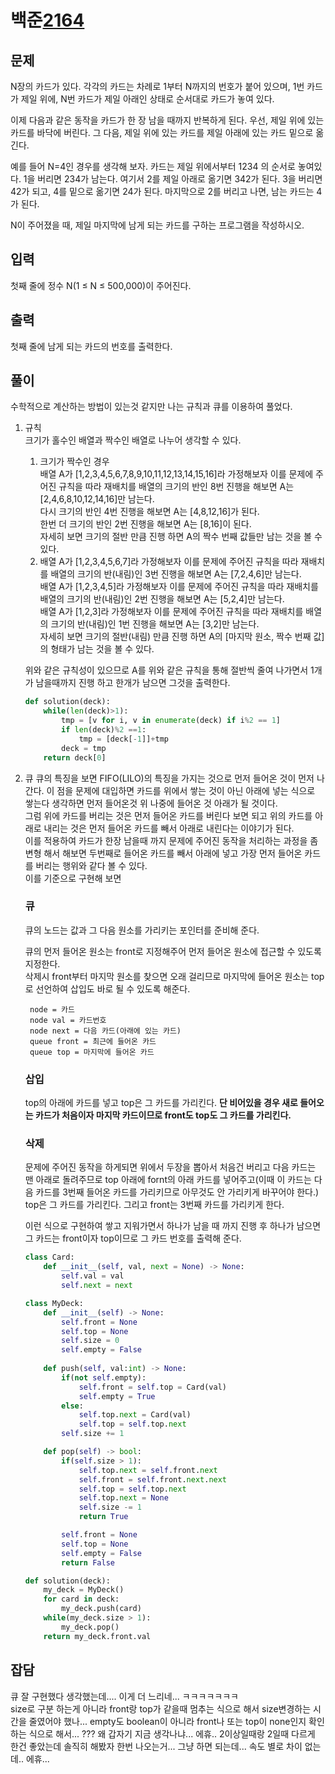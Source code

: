 # 백준[2164](https://www.acmicpc.net/problem/2164)
## 문제

N장의 카드가 있다. 각각의 카드는 차례로 1부터 N까지의 번호가 붙어 있으며, 1번 카드가 제일 위에, N번 카드가 제일 아래인 상태로 순서대로 카드가 놓여 있다.

이제 다음과 같은 동작을 카드가 한 장 남을 때까지 반복하게 된다. 우선, 제일 위에 있는 카드를 바닥에 버린다. 그 다음, 제일 위에 있는 카드를 제일 아래에 있는 카드 밑으로 옮긴다.

예를 들어 N=4인 경우를 생각해 보자. 카드는 제일 위에서부터 1234 의 순서로 놓여있다. 1을 버리면 234가 남는다. 여기서 2를 제일 아래로 옮기면 342가 된다. 3을 버리면 42가 되고, 4를 밑으로 옮기면 24가 된다. 마지막으로 2를 버리고 나면, 남는 카드는 4가 된다.

N이 주어졌을 때, 제일 마지막에 남게 되는 카드를 구하는 프로그램을 작성하시오.

## 입력
첫째 줄에 정수 N(1 ≤ N ≤ 500,000)이 주어진다.

## 출력
첫째 줄에 남게 되는 카드의 번호를 출력한다.

## 풀이
수학적으로 계산하는 방법이 있는것 같지만 나는 규칙과 큐를 이용하여 풀었다.  
1. 규칙  
크기가 홀수인 배열과 짝수인 배열로 나누어 생각할 수 있다.
    1. 크기가 짝수인 경우  
    배열 A가 [1,2,3,4,5,6,7,8,9,10,11,12,13,14,15,16]라 가정해보자 이를 문제에 주어진 규칙을 따라 재배치를 배열의 크기의 반인 8번 진행을 해보면 A는 [2,4,6,8,10,12,14,16]만 남는다.  
    다시 크기의 반인 4번 진행을 해보면 A는 [4,8,12,16]가 된다.  
    한번 더 크기의 반인 2번 진행을 해보면 A는 [8,16]이 된다.  
    자세히 보면 크기의 절반 만큼 진행 하면 A의 짝수 번째 값들만 남는 것을 볼 수 있다.
    1. 배열 A가 [1,2,3,4,5,6,7]라 가정해보자 이를 문제에 주어진 규칙을 따라 재배치를 배열의 크기의 반(내림)인 3번 진행을 해보면 A는 [7,2,4,6]만 남는다.  
    배열 A가 [1,2,3,4,5]라 가정해보자 이를 문제에 주어진 규칙을 따라 재배치를 배열의 크기의 반(내림)인 2번 진행을 해보면 A는 [5,2,4]만 남는다.  
    배열 A가 [1,2,3]라 가정해보자 이를 문제에 주어진 규칙을 따라 재배치를 배열의 크기의 반(내림)인 1번 진행을 해보면 A는 [3,2]만 남는다.  
    자세히 보면 크기의 절반(내림) 만큼 진행 하면 A의 [마지막 원소, 짝수 번째 값]의 형태가 남는 것을 볼 수 있다.

    위와 같은 규칙성이 있으므로 A를 위와 같은 규칙을 통해 절반씩 줄여 나가면서 1개가 남을때까지 진행 하고 한개가 남으면 그것을 출력한다.

    ```python
    def solution(deck):
        while(len(deck)>1):
            tmp = [v for i, v in enumerate(deck) if i%2 == 1]
            if len(deck)%2 ==1:
                tmp = [deck[-1]]+tmp
            deck = tmp
        return deck[0]
    ```
1. 큐
    큐의 특징을 보면 FIFO(LILO)의 특징을 가지는 것으로 먼저 들어온 것이 먼저 나간다. 이 점을 문제에 대입하면 카드를 위에서 쌓는 것이 아닌 아래에 넣는 식으로 쌓는다 생각하면 먼저 들어온것 위 나중에 들어온 것 아래가 될 것이다.  
    그럼 위에 카드를 버리는 것은 먼저 들어온 카드를 버린다 보면 되고 위의 카드를 아래로 내리는 것은 먼저 들어온 카드를 빼서 아래로 내린다는 이야기가 된다.  
    이를 적용하여 카드가 한장 남을때 까지 문제에 주어진 동작을 처리하는 과정을 좀 변형 해서 해보면 두번째로 들어온 카드를 빼서 아래에 넣고 가장 먼저 들어온 카드를 버리는 행위와 같다 볼 수 있다.  
    이를 기준으로 구현해 보면  

    ### 큐
    큐의 노드는 값과 그 다음 원소를 가리키는 포인터를 준비해 준다.  

    큐의 먼저 들어온 원소는 front로 지정해주어 먼저 들어온 원소에 접근할 수 있도록 지정한다.  
    삭제시 front부터 마지막 원소를 찾으면 오래 걸리므로 마지막에 들어온 원소는 top로 선언하여 삽입도 바로 될 수 있도록 해준다.

        node = 카드
        node val = 카드번호
        node next = 다음 카드(아래에 있는 카드)
        queue front = 최근에 들어온 카드
        queue top = 마지막에 들어온 카드
    ### 삽입
    top의 아래에 카드를 넣고 top은 그 카드를 가리킨다. <b>단 비어있을 경우 새로 들어오는 카드가 처음이자 마지막 카드이므로 front도 top도 그 카드를 가리킨다.</b>

    ### 삭제
    문제에 주어진 동작을 하게되면 위에서 두장을 뽑아서 처음건 버리고 다음 카드는 맨 아래로 돌려주므로 top 아래에 fornt의 아래 카드를 넣어주고(이때 이 카드는 다음 카드를 3번째 들어온 카드를 가리키므로 아무것도 안 가리키게 바꾸어야 한다.) top은 그 카드를 가리킨다. 그리고 front는 3번째 카드를 가리키게 한다.

    이런 식으로 구현하여 쌓고 지워가면서 하나가 남을 때 까지 진행 후 하나가 남으면 그 카드는 front이자 top이므로 그 카드 번호를 출력해 준다.

    ```python
    class Card:
        def __init__(self, val, next = None) -> None:
            self.val = val
            self.next = next

    class MyDeck:
        def __init__(self) -> None:
            self.front = None
            self.top = None
            self.size = 0
            self.empty = False
        
        def push(self, val:int) -> None:
            if(not self.empty):
                self.front = self.top = Card(val)
                self.empty = True
            else:
                self.top.next = Card(val)
                self.top = self.top.next
            self.size += 1

        def pop(self) -> bool:
            if(self.size > 1):
                self.top.next = self.front.next
                self.front = self.front.next.next
                self.top = self.top.next
                self.top.next = None
                self.size -= 1
                return True

            self.front = None
            self.top = None
            self.empty = False
            return False

    def solution(deck):
        my_deck = MyDeck()
        for card in deck:
            my_deck.push(card)
        while(my_deck.size > 1):
            my_deck.pop()
        return my_deck.front.val
    ```

## 잡담
큐 잘 구현했다 생각했는데.... 이게 더 느리네... ㅋㅋㅋㅋㅋㅋㅋ  
size로 구분 하는게 아니라 front랑 top가 같을때 멈추는 식으로 해서 size변경하는 시간을 줄였어야 했나... empty도 boolean이 아니라 front나 또는 top이 none인지 확인하는 식으로 해서... ??? 왜 갑자기 지금 생각나냐... 에휴.. 2이상일때랑 2일때 다르게 한건 좋았는데 솔직히 해봤자 한번 나오는거... 그냥 하면 되는데... 속도 별로 차이 없는데.. 에휴...